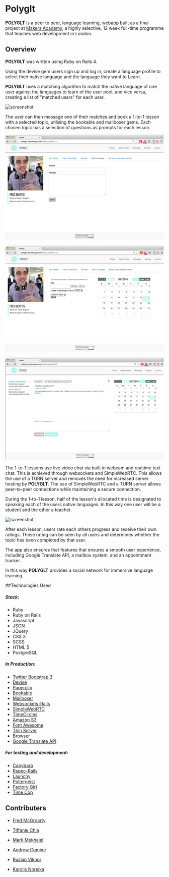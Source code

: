 # Polyglt

**POLYGLT** is a peer to peer, language learning, webapp built as a final project at [Makers Academy](http://www.makersacademy.com), a highly selective, 12 week full-time programme that teaches web development in London.

## Overview

**POLYGLT** was written using Ruby on Rails 4.

Using the devise gem users sign up and log in, create a language profile to select their native language and the language they want to Learn.

**POLYGLT** uses a matching algorithm to match the native language of one user against the languages to learn of the user pool, and vice versa, creating a list of "matched users" for each user.

![screenshot](app/assets/images/polyglt_screenshot.png)

The user can then message one of their matches and book a 1-to-1 lesson with a selected topic, utilising the bookable and mailboxer gems. Each chosen topic has a selection of questions as prompts for each lesson.

![screenshot](app/assets/images/user_messages.png)

![screenshot](app/assets/images/user_booking.png)

![screenshot](app/assets/images/messages.png)

The 1-to-1 lessons use live video chat via built in webcam and realtime text chat. This is achieved through websockets and SimpleWebRTC. This allows the use of a TURN server and removes the need for increased server hosting by **POLYGLT**. The use of SimpleWebRTC and a TURN server allows peer-to-peer connections while maintaining a secure connection.

During the 1-to-1 lesson, half of the lesson's allocated time is designated to speaking each of the users native languages. In this way one user will be a student and the other a teacher.

![screenshot](app/assets/images/web_rtc.png)


After each lesson, users rate each others progress and receive their own ratings. These rating can be seen by all users and determines whether the topic has been completed by that user.

The app also ensures that features that ensures a smooth user experience, including Google Translate API, a mailbox system, and an appointment tracker.

In this way **POLYGLT** provides a social network for immersive language learning.



##Technologies Used

##### Stack:
* Ruby
* Ruby on Rails
* Javascript
* JSON
* JQuery
* CSS 3
* SCSS
* HTML 5
* PostgreSQL 

##### In Production:

* [Twitter Bootstrap 3](https://github.com/twbs/bootstrap-sass)
* [Devise](https://github.com/plataformatec/devise)
* [Paperclip](https://github.com/thoughtbot/paperclip)
* [Bookable](https://github.com/kunks001/bookable)
* [Mailboxer](https://github.com/mailboxer/mailboxer)
* [Websockets-Rails](https://github.com/websocket-rails/websocket-rails)
* [SimpleWebRTC](http://simplewebrtc.com/)
* [TimeCircles](https://github.com/wimbarelds/TimeCircles)
* [Amazon S3](http://aws.amazon.com/s3/)
* [Font Awesome](http://fortawesome.github.io/Font-Awesome/)
* [Thin Server](https://github.com/macournoyer/thin/)
* [Browser](https://github.com/fnando/browser)
* [Google Translate API](https://translate.google.com/manager/website/)



##### For testing and development:

* [Capybara](https://github.com/jnicklas/capybara)
* [Rspec-Rails](https://github.com/rspec/rspec-rails)
* [Launchy](https://github.com/copiousfreetime/launchy)
* [Poltergeist](https://github.com/teampoltergeist/poltergeist)
* [Factory Girl](https://github.com/thoughtbot/factory_girl)
* [Time Cop](https://github.com/travisjeffery/timecop)


## Contributers

- [Fred McGroarty](https://github.com/fredmcgroarty)

- [Tiffanie Chia](https://github.com/tiffaniechia)

- [Mark Mekhaiel](https://github.com/MarkMekhaiel)

- [Andrew Cumine](https://github.com/ajcumine)

- [Ruslan Vikhor](https://github.com/RuslanVikhor)

- [Karolis Noreika](https://github.com/KanoTheDev)
